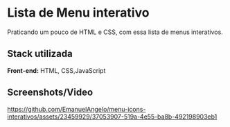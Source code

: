 # Lista de Menu interativo

Praticando um pouco de HTML e CSS, com essa lista de menus interativos.


## Stack utilizada

**Front-end:** HTML, CSS,JavaScript


## Screenshots/Video
https://github.com/EmanuelAngelo/menu-icons-interativos/assets/23459929/37053907-519a-4e55-ba8b-492198903eb1
